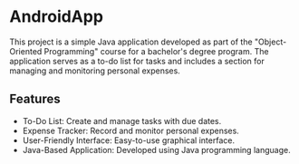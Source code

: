 # AndroidApp

This project is a simple Java application developed as part of the "Object-Oriented Programming" course for a bachelor's degree program. The application serves as a to-do list for tasks and includes a section for managing and monitoring personal expenses.

## Features

- To-Do List: Create and manage tasks with due dates.
- Expense Tracker: Record and monitor personal expenses.
- User-Friendly Interface: Easy-to-use graphical interface.
- Java-Based Application: Developed using Java programming language.
